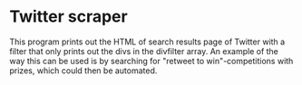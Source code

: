 # Twitter scraper

This program prints out the HTML of search results page of Twitter with a filter that only prints out the divs in the divfilter array. An example of the way this can be used is by searching for "retweet to win"-competitions with prizes, which could then be automated.
